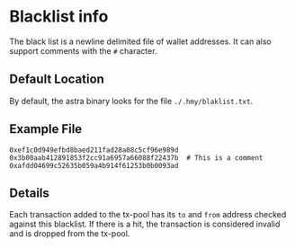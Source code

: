 # Blacklist info

The black list is a newline delimited file of wallet addresses. It can also support comments with the `#` character.

## Default Location

By default, the astra binary looks for the file `./.hmy/blaklist.txt`.

## Example File

```
0xef1c0d949efbd8baed211fad28a08c5cf96e989d
0x3b00aab412891853f2cc91a6957a66088f22437b  # This is a comment
0xafdd04699c52635b059a4b914f61253b0b0093ad

```

## Details

Each transaction added to the tx-pool has its `to` and `from` address checked against this blacklist.
If there is a hit, the transaction is considered invalid and is dropped from the tx-pool.
